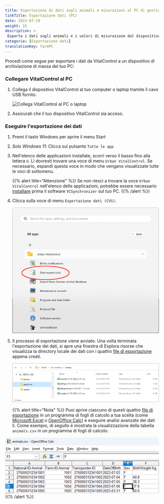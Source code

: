 ```yaml
---
title: Esportazione di dati sugli animali e misurazioni al PC di gestione della fattoria
linkTitle: Esportazione dati (PC)
date: 2023-07-19
weight: 15
description: >
 Esporta i dati sugli animali e i valori di misurazione dal dispositivo VitalControl in diversi file CVS
categorie: [Esportazione dati]
translationKey: farmPC
---
```

Procedi come segue per esportare i dati da VitalControl a un dispositivo di archiviazione di massa del tuo PC:

### Collegare VitalControl al PC

1. Collega il dispositivo VitalControl al tuo computer o laptop tramite il cavo USB fornito.

   ![Collega VitalControl al PC o laptop](/images/synchronisation/connect-to-pc.svg "Collega VitalControl al PC")

1. Assicurati che il tuo dispositivo VitalControl sia acceso.

### Eseguire l'esportazione dei dati

1. Premi il tasto Windows per aprire il menu Start

1. *Solo Windows 11*: Clicca sul pulsante `Tutte le app`

1. Nell'elenco delle applicazioni installate, scorri verso il basso fino alla lettera `U`. Lì dovresti trovare una voce di menu `Urban VitalControl`. Se necessario, espandi questa voce in modo che vengano visualizzate tutte le voci di sottomenu.

   {{% alert title="Attenzione" %}}
Se non riesci a trovare la voce `Urban VitalControl` nell'elenco delle applicazioni, potrebbe essere necessario [installare](../vcsynchronizer/installation/) prima il software `VCSynchronizer` sul tuo PC.
   {{% /alert %}}

1. Clicca sulla voce di menu `Esportazione dati (CVS)`.

   ![Menu Start di Windows, voce di menu per Urban VitalControl (VCSynchronizer)](../vcsynchronizer/images/data-export/data-export.png "Menu Start di Windows, VitalControl")

1. Il processo di esportazione viene avviato. Una volta terminata l'esportazione dei dati, si apre una finestra di Esplora risorse che visualizza la directory locale dei dati con i quattro [file di esportazione](../../data-export/export-files/) appena creati.

   ![Directory locale dei dati con file di esportazione](../../data-export/images/export-files.png "File di esportazione, memorizzati localmente")

   {{% alert title="Nota" %}}
  Puoi aprire ciascuno di questi quattro [file di esportazione](../../data-export/export-files/) in un programma di fogli di calcolo a tua scelta (come [Microsoft Excel](https://products.office.com/excel) o [OpenOffice Calc](https://www.openoffice.org/)) e eseguire analisi avanzate dei dati lì. Come esempio, di seguito è mostrata la visualizzazione della tabella `animals.csv` in un programma di fogli di calcolo:


  ![Tabella dei dati sugli animali esportata aperta in un software di fogli di calcolo](../../data-export/images/animals.png "Software di fogli di calcolo con dati sugli animali")
   {{% /alert %}}
